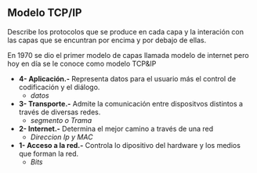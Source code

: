 ## Modelo TCP/IP
Describe los protocolos que se produce en cada capa y la interación con las capas que se encuntran por encima y por debajo de ellas.

En 1970 se dio el primer modelo de capas llamada modelo de internet pero hoy en día se le conoce como modelo TCP&IP

* **4- Aplicación.-** Representa datos para el usuario más el control de codificación y el diálogo.
	- *datos*
* **3- Transporte.-** Admite la comunicación entre dispositvos distintos a través de diversas redes.
	- *segmento o Trama*
* **2- Internet.-** Determina el mejor camino a través de una red
	- *Direccion Ip y MAC*
* **1- Acceso a la red.-** Controla lo dipositivo del hardware y los medios que forman la red.
	- *Bits*
